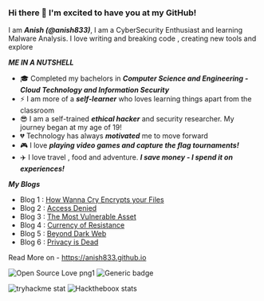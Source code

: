 ### Hi there 👋 I'm excited to have you at my GitHub!

I am ***Anish (@anish833)***, I am a CyberSecurity Enthusiast and learning Malware Analysis.
I love writing and breaking code , creating new tools and explore

***ME IN A NUTSHELL***

 - :mortar_board: Completed my bachelors in ***Computer Science and Engineering - Cloud Technology and Information Security***
 - :zap: I am more of a ***self-learner*** who loves learning things apart from the classroom
 - :sunglasses: I am a self-trained ***ethical hacker*** and security researcher. My journey began at my age of 19!
 - :broken_heart: Technology has always ***motivated*** me to move forward
 - :video_game: I love ***playing video games and capture the flag tournaments!***
 - :airplane: I love travel , food and adventure. ***I save money - I spend it on experiences!***
 
***My Blogs***
- Blog 1 :  [How Wanna Cry Encrypts your Files](https://anishbhowmick833.medium.com/how-wanna-cry-encrypts-your-files-fab16978195)
- Blog 2 :  [Access Denied](https://anishbhowmick833.medium.com/access-denied-3c9c658579c9)
- Blog 3 :  [The Most Vulnerable Asset](https://anishbhowmick833.medium.com/the-most-vulnerable-asset-ba89bddc8f6d)
- Blog 4 :  [Currency of Resistance](https://anishbhowmick833.medium.com/currency-of-resistance-c0ca9041186)
- Blog 5 :  [Beyond Dark Web](https://anishbhowmick833.medium.com/beyond-dark-web-6412bced6451)
- Blog 6 :  [Privacy is Dead](https://anishbhowmick833.medium.com/privacy-is-dead-d64ae39d34aa)

Read More on - https://anish833.github.io
 
![Open Source Love png1](https://badges.frapsoft.com/os/v1/open-source.png?v=103)
![Generic badge](https://img.shields.io/badge/ETHICAL-HACKER-<COLOR>.svg)

![tryhackme stat](https://tryhackme-badges.s3.amazonaws.com/anish833.png?7)                  ![Hacktheboox stats](http://www.hackthebox.eu/badge/image/319450)
